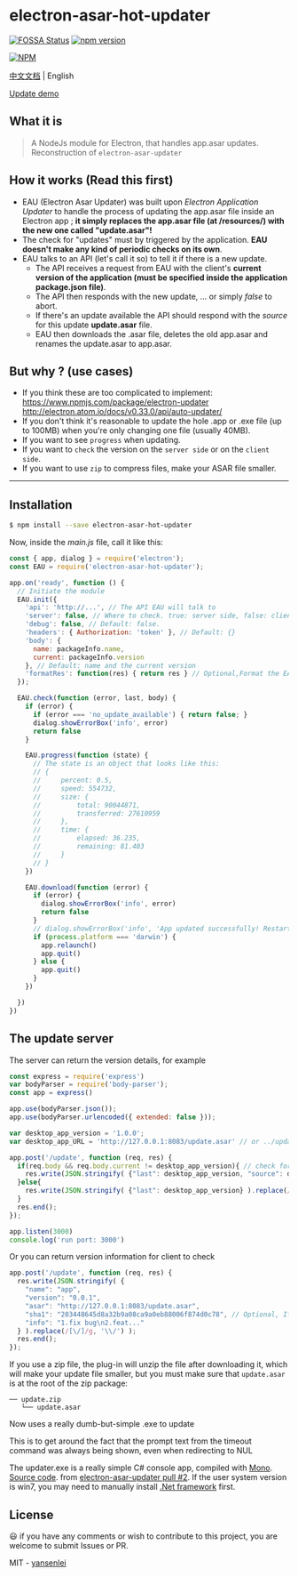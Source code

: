 # electron-asar-hot-updater

[![FOSSA Status](https://app.fossa.io/api/projects/git%2Bgithub.com%2Fyansenlei%2Felectron-asar-hot-updater.svg?type=shield)](https://app.fossa.io/projects/git%2Bgithub.com%2Fyansenlei%2Felectron-asar-hot-updater?ref=badge_shield)
[![npm version](https://badge.fury.io/js/electron-asar-hot-updater.svg)](https://badge.fury.io/js/electron-asar-hot-updater)

[![NPM](https://nodei.co/npm/electron-asar-hot-updater.png)](https://nodei.co/npm/electron-asar-hot-updater/)

[中文文档](README-CN.md) | English

[Update demo](https://github.com/yansenlei/asar-update-project)

## What it is
> A NodeJs module for Electron, that handles app.asar updates. Reconstruction of `electron-asar-updater`

## How it works (Read this first)
* EAU (Electron Asar Updater) was built upon _Electron Application Updater_ to handle the process of updating the app.asar file inside an Electron app ; **it simply replaces the app.asar file (at /resources/) with the new one called "update.asar"!**
* The check for "updates" must by triggered by the application. **EAU doesn't make any kind of periodic checks on its own**.
* EAU talks to an API (let's call it so) to tell it if there is a new update.
    * The API receives a request from EAU with the client's **current version of the application (must be specified inside the application package.json file)**.
    * The API then responds with the new update, ... or simply *false* to abort.
    * If there's an update available the API should respond with the *source* for this update **update.asar** file.
    * EAU then downloads the .asar file, deletes the old app.asar and renames the update.asar to app.asar.

## But why ? (use cases)
* If you think these are too complicated to implement:
https://www.npmjs.com/package/electron-updater
http://electron.atom.io/docs/v0.33.0/api/auto-updater/
* If you don't think it's reasonable to update the hole .app or .exe file (up to 100MB) when you're only changing one file (usually 40MB).
* If you want to see `progress` when updating.
* If you want to `check` the version on the `server side` or on the `client side`.
* If you want to use `zip` to compress files, make your ASAR file smaller.

---

## Installation
```bash
$ npm install --save electron-asar-hot-updater
```
Now, inside the *main.js* file, call it like this:
```js
const { app, dialog } = require('electron');
const EAU = require('electron-asar-hot-updater');

app.on('ready', function () {
  // Initiate the module
  EAU.init({
    'api': 'http://...', // The API EAU will talk to
    'server': false, // Where to check. true: server side, false: client side, default: true.
    'debug': false, // Default: false.
    'headers': { Authorization: 'token' }, // Default: {}
    'body': {
      name: packageInfo.name,
      current: packageInfo.version
    }, // Default: name and the current version
    'formatRes': function(res) { return res } // Optional,Format the EAU.check response body, exemple => {version: xx, asar: xx}
  });

  EAU.check(function (error, last, body) {
    if (error) {
      if (error === 'no_update_available') { return false; }
      dialog.showErrorBox('info', error)
      return false
    }

    EAU.progress(function (state) {
      // The state is an object that looks like this:
      // {
      //     percent: 0.5,               
      //     speed: 554732,              
      //     size: {
      //         total: 90044871,        
      //         transferred: 27610959   
      //     },
      //     time: {
      //         elapsed: 36.235,        
      //         remaining: 81.403       
      //     }
      // }
    })

    EAU.download(function (error) {
      if (error) {
        dialog.showErrorBox('info', error)
        return false
      }
      // dialog.showErrorBox('info', 'App updated successfully! Restart it please.')
      if (process.platform === 'darwin') {
        app.relaunch()
        app.quit()
      } else {
        app.quit()
      }
    })

  })
})
```

## The update server
The server can return the version details, for example
```js
const express = require('express')
var bodyParser = require('body-parser');
const app = express()

app.use(bodyParser.json());
app.use(bodyParser.urlencoded({ extended: false }));

var desktop_app_version = '1.0.0';
var desktop_app_URL = 'http://127.0.0.1:8083/update.asar' // or ../update.zip

app.post('/update', function (req, res) {
  if(req.body && req.body.current != desktop_app_version){ // check for server side
    res.write(JSON.stringify( {"last": desktop_app_version, "source": desktop_app_URL} ).replace(/[\/]/g, '\\/') );
  }else{
    res.write(JSON.stringify( {"last": desktop_app_version} ).replace(/[\/]/g, '\\/') );
  }
  res.end();
});

app.listen(3000)
console.log('run port: 3000')
```
Or you can return version information for client to check
```js
app.post('/update', function (req, res) {
  res.write(JSON.stringify( {
    "name": "app",
    "version": "0.0.1",
    "asar": "http://127.0.0.1:8083/update.asar",
    "sha1": "203448645d8a32b9a08ca9a0eb88006f874d0c78", // Optional, If set, verify `asar` file legitimacy
    "info": "1.fix bug\n2.feat..."
  } ).replace(/[\/]/g, '\\/') );
  res.end();
});
```
If you use a zip file, the plug-in will unzip the file after downloading it, which will make your update file smaller, but you must make sure that `update.asar` is at the root of the zip package:
```
── update.zip
   └── update.asar
```

Now uses a really dumb-but-simple .exe to update

This is to get around the fact that the prompt text from the timeout command was always being shown, even when redirecting to NUL

The updater.exe is a really simple C# console app, compiled with [Mono](http://www.mono-project.com).
[Source code](./updater.cs). from [electron-asar-updater pull #2](https://github.com/whitesmith/electron-asar-updater/pull/2). If the user system version is win7, you may need to manually install [.Net framework](https://dotnet.microsoft.com/download/dotnet-framework) first.

## License

:smiley: if you have any comments or wish to contribute to this project, you are welcome to submit Issues or PR.

MIT - [yansenlei](https://github.com/yansenlei)
